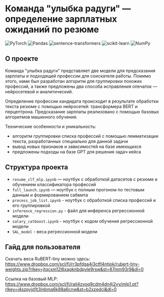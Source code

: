 # Команда "улыбка радуги" — определение зарплатных ожиданий по резюме

![PyTorch](https://img.shields.io/badge/PyTorch-%23EE4C2C.svg?style=for-the-badge&logo=PyTorch&logoColor=white)
![Pandas](https://img.shields.io/badge/pandas-%23150458.svg?style=for-the-badge&logo=pandas&logoColor=white)
![sentence-transformers](https://img.shields.io/badge/sentence--transformers-blue?style=for-the-badge&logo=appveyor)
![scikit-learn](https://img.shields.io/badge/scikit--learn-%23F7931E.svg?style=for-the-badge&logo=scikit-learn&logoColor=white)
![NumPy](https://img.shields.io/badge/numpy-%23013243.svg?style=for-the-badge&logo=numpy&logoColor=white)

## О проекте
Команда "улыбка радуги" представляет две модели для предсказания зарплаты и подходящей профессии для соискателя работы. Помимо этого, нами был разработан алгоритм для группировки похожих профессий, а также предложены два способа исправления опечаток — нейросетевой и аналитический.

Определение профессии кандидата происходит в результате обработки текста резюме с помощью нейросетей: трансформера BERT и перцептрона.
Предсказание зарплаты реализовано с помощью базовых алгоритмов машинного обучения.

Технические особенности и уникальность: 
- алгоритм группировки списка профессий с помощью лемматизации текста, разработанных специально для данной задачи
- вывод новых признаков и зависимостей на базе имеющихся
- предложены подходы на базе GPT для решения задач кейса

## Структура проекта
- `resume_clf_mlp.ipynb` — ноутбук с обработкой датасетов с резюме и обучением классификатора профессий
- `full_launch.ipynb` — ноутбук с полным прогоном по тестовым данным и формированием сабмита
- `process_job_list.ipynb` - ноутбук с обработкой списка профессий и его группировкой
- `inference_regression.py` - файл для инференса регрессионной модели
- `salary_catboost.ipynb` - ноутбук с кодом обучения регрессионной модели
- `SAL_model` - веса регрессионной модели

## Гайд для пользователя
Скачать веса RuBERT-tiny можно здесь: https://www.dropbox.com/scl/fi/rr3pfdga4j3ctfl4ntjok/rubert-tiny-weights.zip?rlkey=jtqcxm12l6xagknbdpyle9rsw&st=87mm93r9&dl=0

Ссылка на базовый MLP: https://www.dropbox.com/scl/fi/rail4zvoq9cdm4dn4j2vy/mlp1.pt?rlkey=j4szpyjd1t3inbma6k88a6cnw&st=b2xzedci&dl=0


